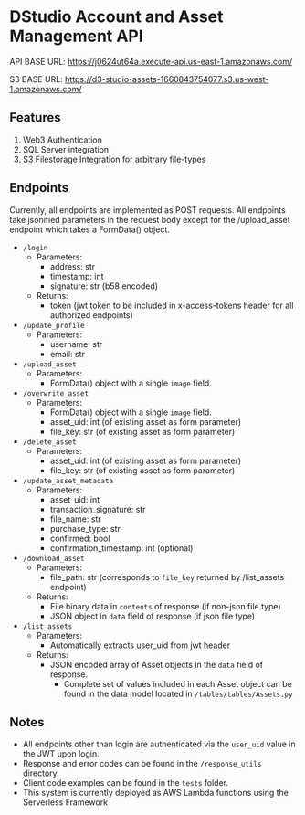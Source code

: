 # DStudio Account and Asset Management API

API BASE URL: https://j0624ut64a.execute-api.us-east-1.amazonaws.com/

S3 BASE URL: https://d3-studio-assets-1660843754077.s3.us-west-1.amazonaws.com/

## Features
1) Web3 Authentication 
2) SQL Server integration 
3) S3 Filestorage Integration for arbitrary file-types

## Endpoints

Currently, all endpoints are implemented as POST requests. All endpoints take jsonified parameters in the request 
body except for the /upload_asset endpoint which takes a FormData() object.

- `/login`
  - Parameters: 
    - address: str 
    - timestamp: int 
    - signature: str (b58 encoded)
  - Returns: 
    - token (jwt token to be included in x-access-tokens header for all authorized endpoints)
- `/update_profile`
  - Parameters: 
    - username: str
    - email: str
- `/upload_asset`
  - Parameters: 
    - FormData() object with a single `image` field. 
- `/overwrite_asset`
  - Parameters:
    - FormData() object with a single `image` field. 
    - asset_uid: int (of existing asset as form parameter)
    - file_key: str (of existing asset as form parameter)
- `/delete_asset`
  - Parameters:
    - asset_uid: int (of existing asset as form parameter)
    - file_key: str (of existing asset as form parameter)
- `/update_asset_metadata`
  - Parameters: 
    - asset_uid: int
    - transaction_signature: str
    - file_name: str
    - purchase_type: str
    - confirmed: bool
    - confirmation_timestamp: int (optional)
- `/download_asset`
  - Parameters:
    - file_path: str (corresponds to `file_key` returned by /list_assets endpoint)
  - Returns:
    - File binary data in `contents` of response (if non-json file type)
    - JSON object in `data` field of response (if json file type)
- `/list_assets`
  - Parameters:
    - Automatically extracts user_uid from jwt header
  - Returns:
    - JSON encoded array of Asset objects in the `data` field of response. 
      - Complete set of values included in each Asset object can be found in the data model located in `/tables/tables/Assets.py`

## Notes

- All endpoints other than login are authenticated via the `user_uid` value in the JWT upon login.
- Response and error codes can be found in the `/response_utils` directory.
- Client code examples can be found in the `tests` folder.
- This system is currently deployed as AWS Lambda functions using the Serverless Framework 

